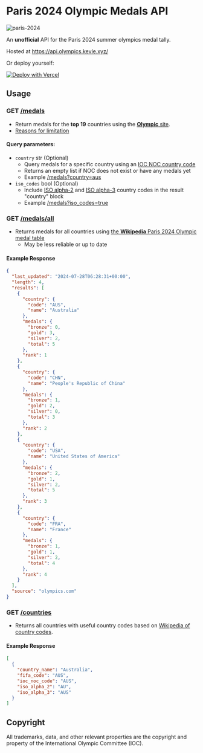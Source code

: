 # Paris 2024 Olympic Medals API

![paris-2024](https://i.imgur.com/mXgb71e.png)

An **unofficial** API for the Paris 2024 summer olympics medal tally.

Hosted at https://api.olympics.kevle.xyz/

Or deploy yourself:

[![Deploy with Vercel](https://vercel.com/button)](https://vercel.com/new/clone?repository-url=https%3A%2F%2Fgithub.com%2Fkevle1%2Fparis-2024-olympic-api)

## Usage

### GET [/medals](https://api.olympics.kevle.xyz/medals)

- Return medals for the **top 19** countries using the [**Olympic** site](https://olympics.com/en/paris-2024/medals).
- [Reasons for limitation](https://github.com/kevle1/paris-2024-olympic-api/issues/2#issuecomment-2254770288)

#### Query parameters:

- `country` str (Optional)
  - Query medals for a specific country using an [IOC NOC country code](https://en.wikipedia.org/wiki/List_of_IOC_country_codes#Current_NOCs)
  - Returns an empty list if NOC does not exist or have any medals yet
  - Example [/medals?country=aus](https://api.olympics.kevle.xyz/medals?country=aus)
- `iso_codes` bool (Optional)
  - Include [ISO alpha-2](https://en.wikipedia.org/wiki/ISO_3166-1_alpha-2) and [ISO alpha-3](https://en.wikipedia.org/wiki/ISO_3166-1_alpha-3) country codes in the result "country" block
  - Example [/medals?iso_codes=true](https://api.olympics.kevle.xyz/medals?iso_codes=true)

### **GET [/medals/all](https://api.olympics.kevle.xyz/medals/all)**

- Returns medals for all countries using [the **Wikipedia** Paris 2024 Olympic medal table](https://en.wikipedia.org/wiki/2024_Summer_Olympics_medal_table#Medal_table)
  - May be less reliable or up to date


#### Example Response

```json
{
  "last_updated": "2024-07-28T06:28:31+00:00",
  "length": 4,
  "results": [
    {
      "country": {
        "code": "AUS",
        "name": "Australia"
      },
      "medals": {
        "bronze": 0,
        "gold": 3,
        "silver": 2,
        "total": 5
      },
      "rank": 1
    },
    {
      "country": {
        "code": "CHN",
        "name": "People's Republic of China"
      },
      "medals": {
        "bronze": 1,
        "gold": 2,
        "silver": 0,
        "total": 3
      },
      "rank": 2
    },
    {
      "country": {
        "code": "USA",
        "name": "United States of America"
      },
      "medals": {
        "bronze": 2,
        "gold": 1,
        "silver": 2,
        "total": 5
      },
      "rank": 3
    },
    {
      "country": {
        "code": "FRA",
        "name": "France"
      },
      "medals": {
        "bronze": 1,
        "gold": 1,
        "silver": 2,
        "total": 4
      },
      "rank": 4
    }
  ],
  "source": "olympics.com"
}
```

### **GET [/countries](https://api.olympics.kevle.xyz/countries)**

- Returns all countries with useful country codes based on [Wikipedia of country codes](https://en.wikipedia.org/wiki/Comparison_of_alphabetic_country_codes).

#### Example Response

```json
[
  {
    "country_name": "Australia",
    "fifa_code": "AUS",
    "ioc_noc_code": "AUS",
    "iso_alpha_2": "AU",
    "iso_alpha_3": "AUS"
  }
]
```

## Copyright

All trademarks, data, and other relevant properties are the copyright and property of the International Olympic Committee (IOC).